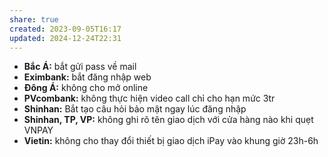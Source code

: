 ```yaml
---
share: true
created: 2023-09-05T16:17
updated: 2024-12-24T22:31
---
```

- **Bắc Á:** bắt gửi pass về mail
- **Eximbank:** bắt đăng nhập web
- **Đông Á:** không cho mở online
- **PVcombank:** không thực hiện video call chỉ cho hạn mức 3tr
- **Shinhan:** Bắt tạo câu hỏi bảo mật ngay lúc đăng nhập
- **Shinhan, TP, VP:** không ghi rõ tên giao dịch với cửa hàng nào khi quẹt VNPAY
- **Vietin:** không cho thay đổi thiết bị giao dịch iPay vào khung giờ 23h-6h 
